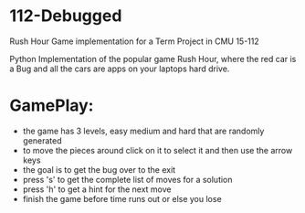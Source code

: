 # 112-Debugged
Rush Hour Game implementation for a Term Project in CMU 15-112

Python Implementation of the popular game Rush Hour, where the red car is a Bug and all the cars are apps on your laptops hard drive.

# GamePlay:
- the game has 3 levels, easy medium and hard that are randomly generated
- to move the pieces around click on it to select it and then use the arrow keys
- the goal is to get the bug over to the exit
- press 's' to get the complete list of moves for a solution
- press 'h' to get a hint for the next move 
- finish the game before time runs out or else you lose
